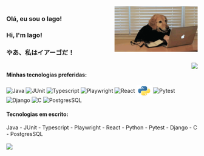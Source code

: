 
<div>
  <img align="right" height="120rem" src="giphy.gif">
</div>

### Olá, eu sou o Iago! 
### Hi, I'm Iago! 
### やあ、私はイアーゴだ！

<div>
  <img align="right" src="https://komarev.com/ghpvc/?username=iagoscm&label=Profile%20views&color=0e75b6&style=flat"/>  
</div>

#
#### Minhas tecnologias preferidas:
<div>
  <img align="center" alt="Java" height="30" width="40" src="https://cdn.jsdelivr.net/gh/devicons/devicon@latest/icons/java/java-plain.svg">
  <img align="center" alt="JUnit" height="30" width="40" src="https://cdn.jsdelivr.net/gh/devicons/devicon@latest/icons/junit/junit-plain-wordmark.svg">
  <img align="center" alt="Typescript" height="30" width="40" src="https://cdn.jsdelivr.net/gh/devicons/devicon/icons/typescript/typescript-plain.svg" />
  <img align="center" alt="Playwright" height="30" width="40" src="https://seeklogo.com/images/P/playwright-logo-22FA8B9E63-seeklogo.com.png" />
  <img align="center" alt="React" height="30" width="40" src="https://cdn.jsdelivr.net/gh/devicons/devicon/icons/react/react-original.svg" />
  <img align="center" alt="Python" height="30" width="40" src="https://raw.githubusercontent.com/devicons/devicon/master/icons/python/python-original.svg">
  <img align="center" alt="Pytest" height="30" width="40" src="https://cdn.jsdelivr.net/gh/devicons/devicon@latest/icons/pytest/pytest-plain-wordmark.svg">
  <img align="center" alt="Django" height="30" width="40" src="https://cdn.jsdelivr.net/gh/devicons/devicon/icons/django/django-plain.svg" />
  <img align="center" alt="C" height="30" width="40" src="https://cdn.jsdelivr.net/gh/devicons/devicon/icons/c/c-original.svg" />
  <img align="center" alt="PostgresSQL" height="30" width="40" src="https://cdn.jsdelivr.net/gh/devicons/devicon/icons/postgresql/postgresql-original.svg" />
</div>


#### Tecnologias em escrito: 
Java - JUnit - Typescript - Playwright - React - Python - Pytest - Django - C - PostgresSQL
  
  <a href="https://github.com/iagoscm">
    <img height="160em" align="center" src="https://github-readme-stats.vercel.app/api/top-langs/?username=iagoscm&theme=midnight-purple&card_width=10&layout=compact&&hide=html" />
  </a>
